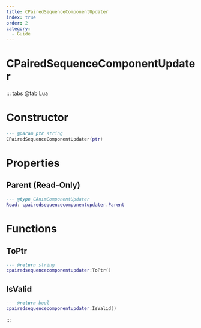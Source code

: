 ```yaml
---
title: CPairedSequenceComponentUpdater
index: true
order: 2
category:
  - Guide
---
```


# CPairedSequenceComponentUpdater

::: tabs
@tab Lua
# Constructor
```lua
--- @param ptr string
CPairedSequenceComponentUpdater(ptr)
```
# Properties
## Parent (Read-Only)
```lua
--- @type CAnimComponentUpdater
Read: cpairedsequencecomponentupdater.Parent
```
# Functions
## ToPtr
```lua
--- @return string
cpairedsequencecomponentupdater:ToPtr()
```
## IsValid
```lua
--- @return bool
cpairedsequencecomponentupdater:IsValid()
```

:::